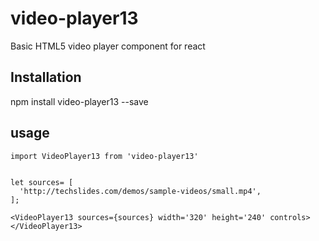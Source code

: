 # video-player13

Basic HTML5 video player component for react

## Installation
npm install video-player13 --save

## usage
```
import VideoPlayer13 from 'video-player13'


let sources= [
  'http://techslides.com/demos/sample-videos/small.mp4',
];

<VideoPlayer13 sources={sources} width='320' height='240' controls></VideoPlayer13>
```

